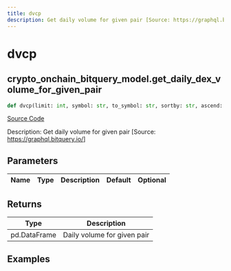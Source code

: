 ```yaml
---
title: dvcp
description: Get daily volume for given pair [Source: https://graphql.bitquery.io/]
---
```

# dvcp

## crypto_onchain_bitquery_model.get_daily_dex_volume_for_given_pair

```python
def dvcp(limit: int, symbol: str, to_symbol: str, sortby: str, ascend: bool) -> DataFrame:
```
[Source Code](https://github.com/OpenBB-finance/OpenBBTerminal/tree/main/openbb_terminal/cryptocurrency/onchain/bitquery_model.py#L399)

Description: Get daily volume for given pair [Source: https://graphql.bitquery.io/]

## Parameters

| Name | Type | Description | Default | Optional |
| ---- | ---- | ----------- | ------- | -------- |

## Returns

| Type | Description |
| ---- | ----------- |
| pd.DataFrame | Daily volume for given pair |

## Examples

